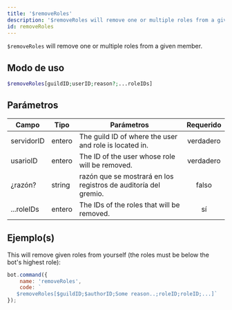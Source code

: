 ```yaml
---
title: '$removeRoles'
description: '$removeRoles will remove one or multiple roles from a given member.'
id: removeRoles
---
```


`$removeRoles` will remove one or multiple roles from a given member.

## Modo de uso

```php
$removeRoles[guildID;userID;reason?;...roleIDs]
```

## Parámetros

| Campo      | Tipo   | Parámetros                                                      | Requerido |
| ---------- | ------ | --------------------------------------------------------------- |:---------:|
| servidorID | entero | The guild ID of where the user and role is located in.          | verdadero |
| usarioID   | entero | The ID of the user whose role will be removed.                  | verdadero |
| ¿razón?    | string | razón que se mostrará en los registros de auditoría del gremio. |   falso   |
| ...roleIDs | entero | The IDs of the roles that will be removed.                      |    sí     |

## Ejemplo(s)

This will remove given roles from yourself (the roles must be below the bot's highest role):

```javascript
bot.command({
    name: 'removeRoles',
    code: `
   $removeRoles[$guildID;$authorID;Some reason..;roleID;roleID;...]`
});
```
